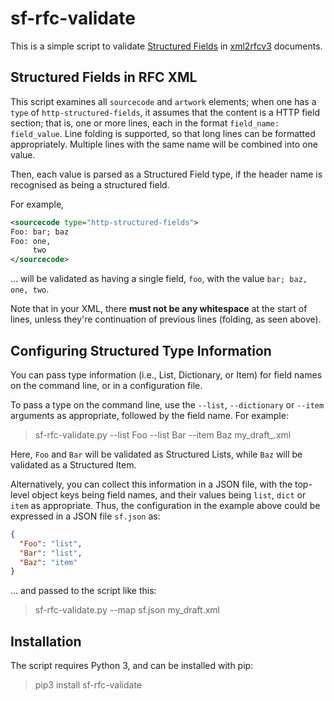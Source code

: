 # sf-rfc-validate

This is a simple script to validate [Structured Fields](https://httpwg.org/http-extensions/draft-ietf-httpbis-header-structure.html) in [xml2rfcv3](https://tools.ietf.org/html/rfc7991) documents.

## Structured Fields in RFC XML

This script examines all `sourcecode` and `artwork` elements; when one has a `type` of
`http-structured-fields`, it assumes that the content is a HTTP field section; that is, one or more
lines, each in the format `field_name: field_value`. Line folding is supported, so that long lines
can be formatted appropriately. Multiple lines with the same name will be combined into one value.

Then, each value is parsed as a Structured Field type, if the header name is recognised as being a structured field.

For example,

~~~ xml
<sourcecode type="http-structured-fields">
Foo: bar; baz
Foo: one,
     two
</sourcecode>
~~~

... will be validated as having a single field, `foo`, with the value `bar; baz, one, two`.

Note that in your XML, there **must not be any whitespace** at the start of lines, unless they're continuation of previous lines (folding, as seen above).


## Configuring Structured Type Information

You can pass type information (i.e., List, Dictionary, or Item) for field names on the command line, or in a configuration file.

To pass a type on the command line, use the `--list`, `--dictionary` or `--item` arguments as appropriate, followed by the field name. For example:

> sf-rfc-validate.py --list Foo --list Bar --item Baz my_draft_.xml

Here, `Foo` and `Bar` will be validated as Structured Lists, while `Baz` will be validated as a Structured Item.

Alternatively, you can collect this information in a JSON file, with the top-level object keys being field names, and their values being `list`, `dict` or `item` as appropriate. Thus, the configuration in the example above could be expressed in a JSON file `sf.json` as:

~~~ json
{
  "Foo": "list",
  "Bar": "list",
  "Baz": "item"
}
~~~

... and passed to the script like this:

> sf-rfc-validate.py --map sf.json my_draft.xml


## Installation

The script requires Python 3, and can be installed with pip:

> pip3 install sf-rfc-validate

